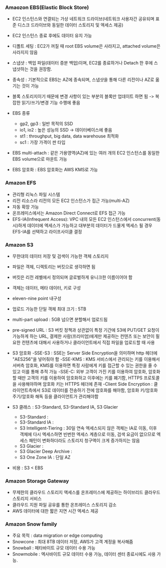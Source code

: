 ### Amaozon EBS(Elastic Block Store)
- EC2 인스턴스와 연결되는 가상 네트워크 드라이브(네트워크 사용자간 공유되며 표준 디스크 드라이브와 동일한 데이터 스토리지 및 엑세스 제공)
- EC2 인스턴스 종료 후에도 데이터 유지 가능
- 디폴트 세팅 : EC2가 꺼질 때 root EBS volume은 사라지고, attached volume은 사라지지 않음
- 스냅샷 : 백업 파일(데이터 증분 백업)이며, EC2를 종료하거나 Detach 한 후에 스냅샷하는 것을 권장함. 
- 종속성 : 기본적으로 EBS는 AZ에 종속되며, 스냅샷을 통해 다른 리전이나 AZ로 옮기는 것이 가능
- 블록 스토리지이기 때문에 변경 사항이 있는 부분의 블록만 업데이트 하면 됨 -> 복잡한 읽기/쓰기/변경 기능 수행에 좋음
- EBS 종류
    -  gp2, gp3 : 일반 목적의 SSD
    - io1, io2 : 높은 성능의 SSD -> 데이터베이스에 좋음
    - st1 : throughput, big data, data warehouse 최적화
    - sc1 : 가장 가격이 싼 타입

- EBS multi-attach : 같은 가용영역(AZ)에 있는 여러 개의 EC2 인스턴스를 동일한 EBS volume으로 마운트 가능

- EBS 암호화 : EBS 암호화는 AWS KMS로 가능


### Amazon EFS
- 관리형 리눅스 파일 시스템
- 리전 리소스라 리전의 모든 EC2 인스턴스가 접근 가능(multi-AZ)
- 자동 확장 가능
- 온프레미스에서는 Amazon Direct Connect로 EFS 접근 가능
- EFS-IA(Infrequent Access): VPC 내의 모든 EC2 인스턴스에서 concurrent(동시)하게 데이터에 엑세스가 가능하고 대부분의 데이터가 드물게 엑세스 될 경우 EFS-IA를 선택하고 라이프사이클 결정


### Amazon S3
- 무한대의 데이터 저장 및 검색이 가능한 객체 스토리지
- 파일은 객체, 디렉토리는 버킷으로 생각하면 됨
- 버킷은 리전 레벨에서 정의되며 글로벌하게 유니크한 이름이어야 함
- 객체는 데이터, 메타 데이터, 키로 구성
- eleven-nine point 내구성
- 업로드 가능한 단일 객체 최대 크기 : 5TB
- multi-part upload : 5GB 넘으면 분할해서 업로드됨
- pre-signed URL : S3 버킷 정책과 상관없이 특정 기간에 S3에 PUT/GET 요청이 가능하게 하는 URL, 결제한 사람(프리미엄)에게만 제공하는 컨텐츠 또는 보안이 필요한 컨텐츠에 대해서 사용하거나 클라이언트에서 직접 파일을 업로드할 때 사용
- S3 암호화
    -SSE-S3 : SSE는 Server Side Encryption을 의미하며 http 헤더에 "AES256"을 넣어줘야 함
    -SSE-KMS : KMS 서비스에서 관리되는 키를 이용해서 서버측 암호화, KMS를 이용하면 특정 사람에게 키를 접근할 수 있는 권한을 줄 수 있고 이를 통해 추적 가능
    -SSE-C: 외부 고객이 가진 키를 이용하여 암호화, 암호화할 때만 고객의 키를 이용하여 암호화하고 이후에는 키를 폐기함, HTTPS 프로토콜을 사용해야하며 암호화 키는 HTTPS 헤더에 존재
    -Client Side Encryption : 클라이언트측에서 S3로 데이터를 전송하기 전에 암호화를 해야함, 암호화 키/암호화 주기/암호화 해독 등을 클라이언트가 관리해야함

- S3 클래스 : S3-Standard, S3-Standard IA, S3 Glacier
    - S3-Standard : 
    - S3-Standard IA : 
    - S3 Intelligent-Tiering : 30일 연속 엑세스되지 않은 객체는 IA로 이동, 이후 객체에 다시 엑세스하면 빈번한 엑세스 계층으로 이동, 검색 요금이 없으므로 엑세스 패턴이 변화하더라도 스토리지 청구액이 크게 증가하지는 않음
    - S3 Glacier :
    - S3 Glacier Deep Archive : 
    - S3 One Zone IA : 단일 AZ
     
- 비용 : S3 < EBS

### Amazon Storage Gateway
- 무제한의 클라우드 스토리지 액세스를 온프레미스에 제공하는 하이브리드 클라우드 스토리지 서비스
- 클라우드 지원 파일 공유를 통한 온프레미스 스토리지 감소
- AWS 데이터에 대한 짧은 지연 시간 엑세스 제공


### Amazon Snow family
- 주요 목적 : data migration or edge computing
- Snowcone : 최대 8TB 데이터 저장, AWS가 고객 계정을 복사해줌
- Snowball : 페타바이트 규모 데이터 수용 가능
- Snowmobile : 엑사바이트 규모 데이터 수용 가능, 데이터 센터 종료시에도 사용 가능.